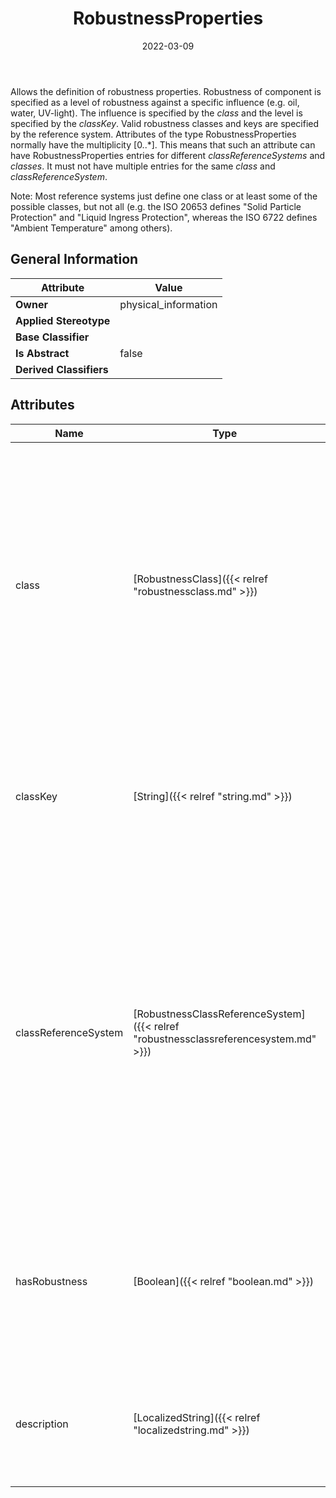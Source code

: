 ﻿---
title: RobustnessProperties
toc: false
type: specs
date: "2022-03-09"
draft: false
specification: VEC
version: 2.0.0
documentType: "Recommendation"
elementType: Class
classes:
  - RobustnessProperties
menu_name: vec-2.0.0
---
<p> Allows the definition of robustness properties. Robustness of component is specified as a level of robustness against a specific influence (e.g. oil, water, UV-light). The influence is specified by the <i>class</i> and the level is specified by the <i>classKey</i>. Valid robustness classes and keys are specified by the reference system. Attributes of the type RobustnessProperties normally have the multiplicity [0..*]. This means that such an attribute can have RobustnessProperties entries for different <i>classReferenceSystems</i> and <i>classes</i>. It must not have multiple entries for the same <i>class</i> and <i>classReferenceSystem</i>.      </p>      <p> Note: Most reference systems just define one class or at least some of the possible classes, but not all (e.g. the ISO 20653 defines &quot;Solid Particle Protection&quot; and &quot;Liquid&#160;Ingress&#160;Protection&quot;, whereas the ISO 6722 defines &quot;Ambient&#160;Temperature&quot; among others).      </p>

## General Information

| Attribute               | Value |
|-------------------------|-------|
| **Owner**               | physical_information |
| **Applied Stereotype**  |   |
| **Base Classifier**     |   |
| **Is Abstract**         | false |
| **Derived Classifiers** |   |

## Attributes
|  Name  |  Type  |  Mult.  |  Description  |  Owning Classifier  |
|--------|--------|---------|---------------|--------------|
|class | [RobustnessClass]({{< relref "robustnessclass.md" >}}) | 1 | <p> Specifies the identifier of a robustness class defined by the robustness class reference system. Robustness classes are for example: oil, petrol, UV, water. Specific known and used classes are defined in an open enumeration.      </p> | [RobustnessProperties]({{< relref "robustnessproperties.md" >}}) |
|classKey | [String]({{< relref "string.md" >}}) | 0..1 | <p> Specifies a key for the robustness level defined in the specified robustness class (e.g. A, B, C).      </p> | [RobustnessProperties]({{< relref "robustnessproperties.md" >}}) |
|classReferenceSystem | [RobustnessClassReferenceSystem]({{< relref "robustnessclassreferencesystem.md" >}}) | 1 | <p> The identification of the robustness class reference system, which is defining possible values and the semantic of robustness classes and robustness class keys. Specific known and used reference systems are defined in an open enumeration.     </p> | [RobustnessProperties]({{< relref "robustnessproperties.md" >}}) |
|hasRobustness | [Boolean]({{< relref "boolean.md" >}}) | 1 | <p>Specifies if the described element has a robustness in the specified robustness class. (see KBLFRM-260) </p> | [RobustnessProperties]({{< relref "robustnessproperties.md" >}}) |
|description | [LocalizedString]({{< relref "localizedstring.md" >}}) | 0..* | <p> On optional human readable description of the robustness (e.g. the name).      </p> | [RobustnessProperties]({{< relref "robustnessproperties.md" >}}) |

